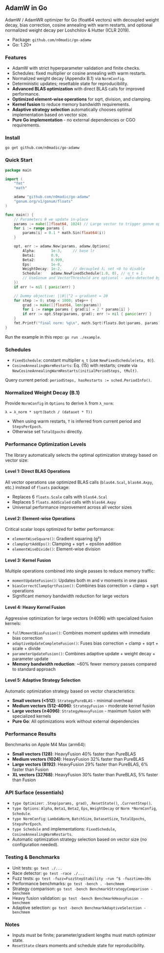 ## AdamW in Go

AdamW / AdamWR optimizer for Go (float64 vectors) with decoupled weight decay, bias correction, cosine annealing with warm restarts, and optional normalized weight decay per Loshchilov & Hutter (ICLR 2019).

- Package: `github.com/n0madic/go-adamw`
- Go: 1.20+

### Features
- AdamW with strict hyperparameter validation and finite checks.
- Schedules: fixed multiplier or cosine annealing with warm restarts.
- Normalized weight decay (Appendix B.1) via `NormConfig`.
- Deterministic updates; resettable state for reproducibility.
- **Advanced BLAS optimization** with direct BLAS calls for improved performance.
- **Optimized element-wise operations** for sqrt, division, and clamping.
- **Kernel fusion** to reduce memory bandwidth requirements.
- **Adaptive strategy selection** automatically chooses optimal implementation based on vector size.
- **Pure Go implementation** - no external dependencies or CGO requirements.

### Install
```
go get github.com/n0madic/go-adamw
```

### Quick Start
```go
package main

import (
    "fmt"
    "math"

    adamw "github.com/n0madic/go-adamw"
    "gonum.org/v1/gonum/floats"
)

func main() {
    // Parameters θ we update in-place
    params := make([]float64, 1024) // Large vector to trigger gonum optimization
    for i := range params {
        params[i] = 0.1 * math.Sin(float64(i))
    }

    opt, err := adamw.New(params, adamw.Options{
        Alpha:       1e-3,     // base lr
        Beta1:       0.9,
        Beta2:       0.999,
        Eps:         1e-8,
        WeightDecay: 1e-2,     // decoupled λ; set <0 to disable
        Schedule:    adamw.NewFixedSchedule(1.0, 0), // η_t ≡ 1
        // UseGonum and VectorThreshold are optional - auto-detected by default
    })
    if err != nil { panic(err) }

    // Dummy objective: ||θ||^2 → gradient = 2θ
    for step := 0; step < 1000; step++ {
        grad := make([]float64, len(params))
        for i := range params { grad[i] = 2 * params[i] }
        if err := opt.Step(params, grad); err != nil { panic(err) }
    }
    fmt.Printf("final norm: %g\n", math.Sqrt(floats.Dot(params, params)))
}
```
Run the example in this repo: `go run ./example`.

### Schedules
- `FixedSchedule`: constant multiplier `η_t` (use `NewFixedSchedule(eta, 0)`).
- `CosineAnnealingWarmRestarts`: Eq. (15) with restarts; create via `NewCosineAnnealingWarmRestarts(initialPeriodSteps, tMult)`.

Query current period: `periodSteps, hasRestarts := sched.PeriodInfo()`.

### Normalized Weight Decay (B.1)
Provide `NormConfig` in `Options` to derive λ from `λ_norm`:
```
λ = λ_norm * sqrt(batch / (dataset * T))
```
- When using warm restarts, `T` is inferred from current period and `StepsPerEpoch`.
- Otherwise set `TotalEpochs` directly.

### Performance Optimization Levels

The library automatically selects the optimal optimization strategy based on vector size:

#### Level 1: Direct BLAS Operations
All vector operations use optimized BLAS calls (`blas64.Scal`, `blas64.Axpy`, etc.) instead of `floats` package:
- Replaces 6 `floats.Scale` calls with `blas64.Scal`
- Replaces 5 `floats.AddScaled` calls with `blas64.Axpy`
- Universal performance improvement across all vector sizes

#### Level 2: Element-wise Operations
Critical scalar loops optimized for better performance:
- `elementWiseSquare()`: Gradient squaring (g²)
- `clampSqrtAddEps()`: Clamping + sqrt + epsilon addition
- `elementWiseDivide()`: Element-wise division

#### Level 3: Kernel Fusion
Multiple operations combined into single passes to reduce memory traffic:
- `momentUpdateFusion()`: Updates both m and v moments in one pass
- `biasCorrectClampSqrtFusion()`: Combines bias correction + clamp + sqrt operations
- Significant memory bandwidth reduction for large vectors

#### Level 4: Heavy Kernel Fusion
Aggressive optimization for large vectors (≥4096) with specialized fusion kernels:
- `fullMomentBiasFusion()`: Combines moment updates with immediate bias correction
- `adaptiveUpdateCompleteFusion()`: Fuses bias correction + clamp + sqrt + scale + divide
- `parameterUpdateFusion()`: Combines adaptive update + weight decay + parameter update
- **Memory bandwidth reduction**: ~60% fewer memory passes compared to standard approach

#### Level 5: Adaptive Strategy Selection
Automatic optimization strategy based on vector characteristics:
- **Small vectors (<512)**: `StrategyPureBLAS` - minimal overhead
- **Medium vectors (512-4096)**: `StrategyFusion` - moderate kernel fusion
- **Large vectors (≥4096)**: `StrategyHeavyFusion` - maximum fusion with specialized kernels
- **Pure Go**: All optimizations work without external dependencies

### Performance Results
Benchmarks on Apple M4 Max (arm64):
- **Small vectors (128)**: HeavyFusion 40% faster than PureBLAS
- **Medium vectors (1024)**: HeavyFusion 32% faster than PureBLAS
- **Large vectors (8192)**: HeavyFusion 29% faster than PureBLAS, 6% faster than Fusion
- **XL vectors (32768)**: HeavyFusion 30% faster than PureBLAS, 5% faster than Fusion

### API Surface (essentials)
- `type Optimizer`: `.Step(params, grad)`, `.ResetState()`, `.CurrentStep()`.
- `type Options`: `Alpha`, `Beta1`, `Beta2`, `Eps`, `WeightDecay` or `Norm *NormConfig`, `Schedule`.
- `type NormConfig`: `LambdaNorm`, `BatchSize`, `DatasetSize`, `TotalEpochs`, `StepsPerEpoch`.
- `type Schedule` and implementations: `FixedSchedule`, `CosineAnnealingWarmRestarts`.
- Automatic optimization strategy selection based on vector size (no configuration needed).

### Testing & Benchmarks
- Unit tests: `go test ./...`
- Race detector: `go test -race ./...`
- Fuzz tests: `go test -fuzz=FuzzStepStability -run ^$ -fuzztime=30s`
- Performance benchmarks: `go test -bench . -benchmem`
- Strategy comparison: `go test -bench BenchmarkStrategyComparison -benchmem`
- Heavy fusion validation: `go test -bench BenchmarkHeavyFusion -benchmem`
- Adaptive selection: `go test -bench BenchmarkAdaptiveSelection -benchmem`

### Notes
- Inputs must be finite; parameter/gradient lengths must match optimizer state.
- `ResetState` clears moments and schedule state for reproducibility.
